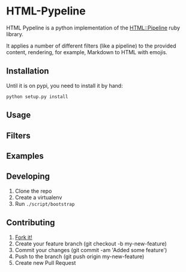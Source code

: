 # HTML-Pypeline

HTML Pypeline is a python implementation of the [HTML::Pipeline](https://github.com/jch/html-pipeline) ruby library.

It applies a number of different filters (like a pipeline) to the provided content, rendering, for example, Markdown to HTML with emojis.

## Installation

Until it is on pypi, you need to install it by hand:

    python setup.py install

## Usage

## Filters

## Examples

## Developing

1. Clone the repo
1. Create a virtualenv
1. Run `./script/bootstrap`

## Contributing

1. [Fork it!](https://help.github.com/articles/fork-a-repo)
1. Create your feature branch (git checkout -b my-new-feature)
1. Commit your changes (git commit -am 'Added some feature')
1. Push to the branch (git push origin my-new-feature)
1. Create new Pull Request
